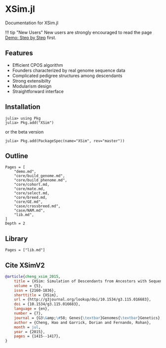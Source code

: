 # XSim.jl

Documentation for XSim.jl

!!! tip "New Users"
    New users are strongly encouraged to read the page [Demo: Step by Step](@ref) first.

## Features

- Efficient CPOS algorithm
- Founders characterized by real genome sequence data
- Complicated pedigree structures among descendants
- Strong extensibilty
- Modularism design
- Straightforward interface

## Installation
```jldoctest
julia> using Pkg
julia> Pkg.add("XSim")
```
or the beta version
```jldoctest
julia> Pkg.add(PackageSpec(name="XSim", rev="master"))
```

## Outline
```@contents
Pages = [
    "demo.md",
    "core/build_genome.md",
    "core/build_phenome.md",
    "core/cohort.md,
    "core/mate.md,
    "core/select.md,
    "core/breed.md,
    "core/GE.md",
    "case/crossbreed.md",
    "case/NAM.md",
    "lib.md",
]
Depth = 2
```

## Library
```@index
Pages = ["lib.md"]
```

## Cite XSimV2
```BibTex
@article{cheng_xsim_2015,
	title = {XSim: Simulation of Descendants from Ancestors with Sequence Data},
	volume = {5},
	issn = {2160-1836},
	shorttitle = {XSim},
	url = {http://g3journal.org/lookup/doi/10.1534/g3.115.016683},
	doi = {10.1534/g3.115.016683},
	language = {en},
	number = {7},
	journal = {G3\&amp;\#58; Genes{\textbar}Genomes{\textbar}Genetics},
	author = {Cheng, Hao and Garrick, Dorian and Fernando, Rohan},
	month = jul,
	year = {2015},
	pages = {1415--1417},
}
```
